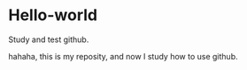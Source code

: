 # Hello-world
Study and test github.

hahaha, this is my reposity, and now I study how to use github.
